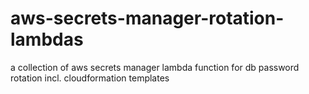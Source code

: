 # aws-secrets-manager-rotation-lambdas

a collection of aws secrets manager lambda function for db password rotation incl. cloudformation templates
